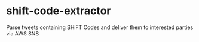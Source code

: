 # shift-code-extractor
Parse tweets containing SHiFT Codes and deliver them to interested parties via AWS SNS

